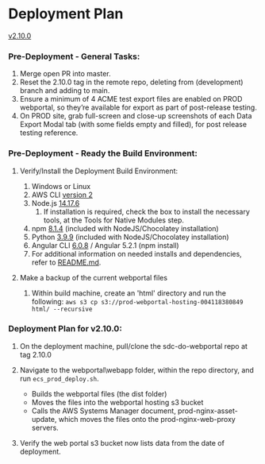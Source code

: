 # Deployment Plan

[v2.10.0](https://github.com/USDOT-SDC/sdc-dot-webportal/tree/2.10.0)


### Pre-Deployment - General Tasks:
1. Merge open PR into master.
2. Reset the 2.10.0 tag in the remote repo, deleting from (development) branch and adding to main.
3. Ensure a minimum of 4 ACME test export files are enabled on PROD webportal, so they’re available for export as part of post-release testing.
4. On PROD site, grab full-screen and close-up screenshots of each Data Export Modal tab (with some fields empty and filled), for post release testing reference.


### Pre-Deployment - Ready the Build Environment:
1. Verify/Install the Deployment Build Environment:
   1. Windows or Linux
   2. AWS CLI [version 2](https://docs.aws.amazon.com/cli/latest/userguide/install-cliv2.html)
   3. Node.js  [14.17.6](https://nodejs.org/download/release/v14.17.6/)
      1. If installation is required, check the box to install the necessary tools, at the Tools for Native Modules step.
   4. npm [8.1.4](https://www.npmjs.com/package/npm) (included with NodeJS/Chocolatey installation)
   5. Python [3.9.9](https://www.python.org/downloads/release/python-399/) (included with NodeJS/Chocolatey installation)
   6. Angular CLI [6.0.8](https://angular.io/cli)  /  Angular 5.2.1 (npm install)
   7. For additional information on needed installs and dependencies, refer to [README.md](https://github.com/USDOT-SDC/sdc-dot-webportal#installation-steps-for-ui-first-time-build--).
   
   
2. Make a backup of the current webportal files
   1. Within build machine, create an 'html' directory and run the following:
     `aws s3 cp s3://prod-webportal-hosting-004118380849 html/ --recursive`
   
      
### Deployment Plan for v2.10.0:
1. On the deployment machine, pull/clone the sdc-do-webportal repo at tag 2.10.0


2. Navigate to the webportal\webapp folder, within the repo directory, and run `ecs_prod_deploy.sh`.
   - Builds the webportal files (the dist folder)
   - Moves the files into the webportal hosting s3 bucket
   - Calls the AWS Systems Manager document, prod-nginx-asset-update, which moves the files onto the prod-nginx-web-proxy servers.


3. Verify the web portal s3 bucket now lists data from the date of deployment. 

